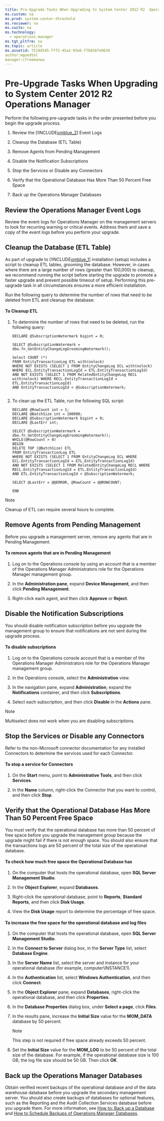 ```yaml
---
title: Pre-Upgrade Tasks When Upgrading to System Center 2012 R2  Operations Manager
ms.custom: na
ms.prod: system-center-threshold
ms.reviewer: na
ms.suite: na
ms.technology: 
  - operations-manager
ms.tgt_pltfrm: na
ms.topic: article
ms.assetid: 7518d545-fff2-45a2-93e6-f7b038fe9639
author:mgoedtel
manager:cfreemanwa
---
```

# Pre-Upgrade Tasks When Upgrading to System Center 2012 R2  Operations Manager
Perform the following pre\-upgrade tasks in the order presented before you begin the upgrade process.  
  
1.  Review the [!INCLUDE[omblue_2](../../om/manage/includes/omblue_2_md.md)] Event Logs  
  
2.  Cleanup the Database \(ETL Table\)  
  
3.  Remove Agents from Pending Management  
  
4.  Disable the Notification Subscriptions  
  
5.  Stop the Services or Disable any Connectors  
  
6.  Verify that the Operational Database Has More Than 50 Percent Free Space  
  
7.  Back up the Operations Manager Databases  
  
## Review the Operations Manager Event Logs  
Review the event logs for Operations Manager on the management servers to look for recurring warning or critical events. Address them and save a copy of the event logs before you perform your upgrade.  
  
## Cleanup the Database \(ETL Table\)  
As part of upgrade to [!INCLUDE[omblue_1](../../om/manage/includes/omblue_1_md.md)] installation \(setup\) includes a script to cleanup ETL tables, grooming the database.  However, in cases where there are a large number of rows \(greater than 100,000\) to cleanup, we recommend running the script before starting the upgrade to promote a faster upgrade and prevent possible timeout of setup. Performing this pre\-upgrade task in all circumstances ensures a more efficient installation.  
  
Run the following query to determine the number of rows that need to be deleted from ETL and cleanup the database:  
  
#### To Cleanup ETL  
  
1.  To determine the number of rows that need to be deleted, run the following query:  
  
    ```  
    DECLARE @SubscriptionWatermark bigint = 0;  
  
    SELECT @SubscriptionWatermark = dbo.fn_GetEntityChangeLogGroomingWatermark();  
  
    Select COUNT (*)  
    FROM EntityTransactionLog ETL with(nolock)  
    WHERE NOT EXISTS (SELECT 1 FROM EntityChangeLog ECL with(nolock) WHERE ECL.EntityTransactionLogId = ETL.EntityTransactionLogId)  
    AND NOT EXISTS (SELECT 1 FROM RelatedEntityChangeLog RECL with(nolock) WHERE RECL.EntityTransactionLogId = ETL.EntityTransactionLogId)  
    AND EntityTransactionLogId < @SubscriptionWatermark;  
  
    ```  
  
2.  To clean up the ETL Table, run the following SQL script:  
  
    ```  
    DECLARE @RowCount int = 1;  
    DECLARE @BatchSize int = 100000;  
    DECLARE @SubscriptionWatermark bigint = 0;  
    DECLARE @LastErr int;  
  
    SELECT @SubscriptionWatermark = dbo.fn_GetEntityChangeLogGroomingWatermark();  
    WHILE(@RowCount > 0)  
    BEGIN   
    DELETE TOP (@BatchSize) ETL  
    FROM EntityTransactionLog ETL  
    WHERE NOT EXISTS (SELECT 1 FROM EntityChangeLog ECL WHERE ECL.EntityTransactionLogId = ETL.EntityTransactionLogId)  
    AND NOT EXISTS (SELECT 1 FROM RelatedEntityChangeLog RECL WHERE RECL.EntityTransactionLogId = ETL.EntityTransactionLogId)  
    AND ETL.EntityTransactionLogId < @SubscriptionWatermark;  
  
    SELECT @LastErr = @@ERROR, @RowCount = @@ROWCOUNT;  
  
    END  
    ```  
  
> [!NOTE]  
> Cleanup of ETL can require several hours to complete.  
  
## Remove Agents from Pending Management  
Before you upgrade a management server, remove any agents that are in Pending Management.  
  
#### To remove agents that are in Pending Management  
  
1.  Log on to the Operations console by using an account that is a member of the Operations Manager Administrators role for the Operations Manager management group.  
  
2.  In the **Administration pane**, expand **Device Management**, and then click **Pending Management**.  
  
3.  Right\-click each agent, and then click **Approve** or **Reject**.  
  
## Disable the Notification Subscriptions  
You should disable notification subscription before you upgrade the management group to ensure that notifications are not sent during the upgrade process.  
  
#### To disable subscriptions  
  
1.  Log on to the Operations console account that is a member of the Operations Manager Administrators role for the Operations Manager management group.  
  
2.  In the Operations console, select the **Administration** view.  
  
3.  In the navigation pane, expand **Administration**, expand the **Notifications** container, and then click **Subscriptions**.  
  
4.  Select each subscription, and then click **Disable** in the **Actions** pane.  
  
> [!NOTE]  
> Multiselect does not work when you are disabling subscriptions.  
  
## Stop the Services or Disable any Connectors  
Refer to the non\-Microsoft connector documentation for any installed Connectors to determine the services used for each Connector.  
  
#### To stop a service for Connectors  
  
1.  On the **Start** menu, point to **Administrative Tools**, and then click **Services**.  
  
2.  In the **Name** column, right\-click the Connector that you want to control, and then click **Stop**.  
  
## Verify that the Operational Database Has More Than 50 Percent Free Space  
You must verify that the operational database has more than 50 percent of free space before you upgrade the management group because the upgrade might fail if there is not enough space. You should also ensure that the transactions logs are 50 percent of the total size of the operational database.  
  
#### To check how much free space the Operational Database has  
  
1.  On the computer that hosts the operational database, open **SQL Server Management Studio**.  
  
2.  In the **Object Explorer**, expand **Databases**.  
  
3.  Right\-click the operational database, point to **Reports**, **Standard Reports**, and then click **Disk Usage**.  
  
4.  View the **Disk Usage** report to determine the percentage of free space.  
  
#### To increase the free space for the operational database and log files  
  
1.  On the computer that hosts the operational database, open **SQL Server Management Studio**.  
  
2.  In the **Connect to Server** dialog box, in the **Server Type** list, select **Database Engine**.  
  
3.  In the **Server Name** list, select the server and instance for your operational database \(for example, computer\\INSTANCE1\).  
  
4.  In the **Authentication** list, select **Windows Authentication**, and then click **Connect**.  
  
5.  In the **Object Explorer** pane, expand **Databases**, right\-click the operational database, and then click **Properties**.  
  
6.  In the **Database Properties** dialog box, under **Select a page**, click **Files**.  
  
7.  In the results pane, increase the **Initial Size** value for the **MOM\_DATA** database by 50 percent.  
  
    > [!NOTE]  
    > This step is not required if free space already exceeds 50 percent.  
  
8.  Set the **Initial Size** value for the **MOM\_LOG** to be 50 percent of the total size of the database. For example, if the operational database size is 100 GB, the log file size should be 50 GB. Then click **OK**.  
  
## Back up the Operations Manager Databases  
Obtain verified recent backups of the operational database and of the data warehouse database before you upgrade the secondary management server. You should also create backups of databases for optional features, such as the Reporting and the Audit Collection Services database before you upgrade them. For more information, see [How to: Back up a Database](http://go.microsoft.com/fwlink/p/?LinkId=220190) and [How to Schedule Backups of Operations Manager Databases](assetId:///301b7af3-3695-41b5-b91c-e1a672bce591).  
  
